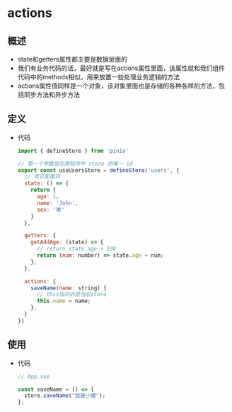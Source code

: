 # actions

## 概述

+ state和getters属性都主要是数据层面的
+ 我们有业务代码的话，最好就是写在actions属性里面，该属性就和我们组件代码中的methods相似，用来放置一些处理业务逻辑的方法
+ actions属性值同样是一个对象，该对象里面也是存储的各种各样的方法，包括同步方法和异步方法

## 定义

+ 代码

  ```js
  import { defineStore } from 'pinia'

  // 第一个参数是应用程序中 store 的唯一 id
  export const useUsersStore = defineStore('users', {
    // 其它配置项
    state: () => {
      return {
        age: 1,
        name: 'John',
        sex: '男'
      }
    },

    getters: {
      getAddAge: (state) => {
        // return state.age + 100
        return (num: number) => state.age + num;
      },
    },

    actions: {
      saveName(name: string) {
        // this指向的是当前store
        this.name = name;
      },
    }
  })
  ```

## 使用

+ 代码

  ```js
  // App.vue

  const saveName = () => {
    store.saveName("我是小猪");
  };
  ```
